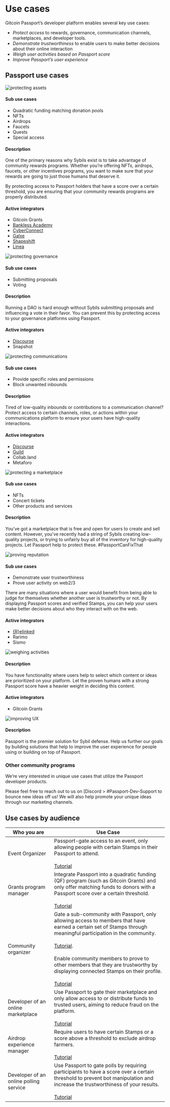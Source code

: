 # Use cases

Gitcoin Passport’s developer platform enables several key use cases:
* *Protect access* to rewards, governance, communication channels, marketplaces, and developer tools.
* *Demonstrate trustworthiness* to enable users to make better decisions about their online interaction
* *Weigh user activities based on Passport score*
* *Improve Passport’s user experience*

## Passport use cases

![protecting assets](../../public/protect-rewardspng.png)

#### Sub use cases
* Quadratic funding matching donation pools
* NFTs 
* Airdrops
* Faucets
* Quests
* Special access

#### Description
One of the primary reasons why Sybils exist is to take advantage of community rewards programs. Whether you’re offering NFTs, airdrops, faucets, or other incentives programs, you want to make sure that your rewards are going to just those humans that deserve it. 

By protecting access to Passport holders that have a score over a certain threshold, you are ensuring that your community rewards programs are properly distributed. 

#### Active integrators
* Gitcoin Grants
* [Bankless Academy](https://www.gitcoin.co/blog/bankless-academy-a-gitcoin-passport-case-study)
* [CyberConnect](https://www.gitcoin.co/blog/gitcoin-passoort-cyberconnect-case-study)
* [Galxe](https://www.gitcoin.co/blog/gitcoin-passport-galxe)
* [Shapeshift](https://www.gitcoin.co/blog/protecting-shapeshifts-op-rewards-program-a-case-study)
* [Linea](https://www.gitcoin.co/blog/lineas-human-first-campaign-using-gitcoin-passport)


![protecting governance](../../public/protect-governance.png)

#### Sub use cases
* Submitting proposals
* Voting

#### Description
Running a DAO is hard enough without Sybils submitting proposals and influencing a vote in their favor. You can prevent this by protecting access to your governance platforms using Passport. 

#### Active integrators
* [Discourse](https://www.gitcoin.co/blog/protect-discourse-forum-from-bots-sybils-with-gitcoin-passport)
* Snapshot


![protecting communications](../../public/protect-communication.png)

#### Sub use cases
* Provide specific roles and permissions
* Block unwanted inbounds

#### Description
Tired of low-quality inbounds or contributions to a communication channel? Protect access to certain channels, roles, or actions within your communications platform to ensure your users have high-quality interactions.

#### Active integrators
* [Discourse](https://www.gitcoin.co/blog/protect-discourse-forum-from-bots-sybils-with-gitcoin-passport)
* [Guild](https://www.gitcoin.co/blog/guild-xyz-and-gitcoin-passport-partner)
* Collab.land
* Metaforo


![protecting a marketplace](../../public/protect-marketplace.png)

#### Sub use cases
* NFTs
* Concert tickets
* Other products and services

#### Description
You’ve got a marketplace that is free and open for users to create and sell content. However, you’ve recently had a string of Sybils creating low-quality projects, or trying to unfairly buy all of the inventory for high-quality projects. Let Passport help to protect these. #PassportCanFixThat


![proving reputation](../../public/prove-reputation.png)

#### Sub use cases
* Demonstrate user trustworthiness
* Prove user activity on web2/3

There are many situations where a user would benefit from being able to judge for themselves whether another user is trustworthy or not. By displaying Passport scores and verified Stamps, you can help your users make better decisions about who they interact with on the web. 

#### Active integrators
* [{R}elinked](https://www.gitcoin.co/blog/building-reputation-on-r-elinkd)
* Rarimo
* Sismo

![weighing activities](../../public/weigh-activities.png)

#### Description
You have functionality where users help to select which content or ideas are prioritized on your platform. Let the proven humans with a strong Passport score have a heavier weight in deciding this content. 

#### Active integrators
* Gitcoin Grants

![improving UX](../../public/improve%20experience.png)

#### Description
Passport is the premier solution for Sybil defense. Help us further our goals by building solutions that help to improve the user experience for people using or building on top of Passport. 

### Other community programs

We’re very interested in unique use cases that utilize the Passport developer products. 

Please feel free to reach out to us on [Discord > #Passport-Dev-Support to bounce new ideas off us! We will also help promote your unique ideas through our marketing channels.

## Use cases by audience

| Who you are                            | Use Case                                                                                                                                                                                                                                                                                                                                                                                                                                                                                 |
| -------------------------------------- | ---------------------------------------------------------------------------------------------------------------------------------------------------------------------------------------------------------------------------------------------------------------------------------------------------------------------------------------------------------------------------------------------------------------------------------------------------------------------------------------- |
| Event Organizer                        | Passport-gate access to an event, only allowing people with certain Stamps in their Passport to attend. <br/><br/>[Tutorial](../building-with-passport/tutorials/integrating-stamps-and-scorers)                                                                                                                                                                                                                                                                                         |
| Grants program manager                 | Integrate Passport into a quadratic funding (QF) program (such as Gitcoin Grants) and only offer matching funds to donors with a Passport score over a certain threshold. <br/><br/>[Tutorial](../building-with-passport/tutorials/integrating-stamps-and-scorers)                                                                                                                                                                                                                       |
| Community organizer                    | Gate a sub-community with Passport, only allowing access to members that have earned a certain set of Stamps through meaningful participation in the community. <br/><br/>[Tutorial](../building-with-passport/tutorials/integrating-stamps-and-scorers). <br/><br/> Enable community members to prove to other members that they are trustworthy by displaying connected Stamps on their profile. <br/><br/>[Tutorial](../building-with-passport/tutorials/working-with-stamp-metadata) |
| Developer of an online marketplace     | Use Passport to gate their marketplace and only allow access to or distribute funds to trusted users, aiming to reduce fraud on the platform. <br/><br/>[Tutorial](../building-with-passport/tutorials/gating-access-with-passport-scores)                                                                                                                                                                                                                                               |
| Airdrop experience manager             | Require users to have certain Stamps or a score above a threshold to exclude airdrop farmers. <br/><br/>[Tutorial](../building-with-passport/tutorials/requiring-a-passport-score-for-airdrop-claim)                                                                                                                                                                                                                                                                                     |
| Developer of an online polling service | Use Passport to gate polls by requiring participants to have a score over a certain threshold to prevent bot manipulation and increase the trustworthiness of your results. <br/><br/>[Tutorial](../building-with-passport/tutorials/gating-access-with-passport-scores)                                                                                                                                                                                                                 |